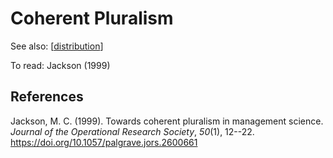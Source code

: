 <!--
 Copyright (C) 2023 David Jones
 
 This file is part of memex.
 
 memex is free software: you can redistribute it and/or modify
 it under the terms of the GNU General Public License as published by
 the Free Software Foundation, either version 3 of the License, or
 (at your option) any later version.
 
 memex is distributed in the hope that it will be useful,
 but WITHOUT ANY WARRANTY; without even the implied warranty of
 MERCHANTABILITY or FITNESS FOR A PARTICULAR PURPOSE.  See the
 GNU General Public License for more details.
 
 You should have received a copy of the GNU General Public License
 along with memex.  If not, see <http://www.gnu.org/licenses/>.
-->

# Coherent Pluralism 

See also: [[distribution]]

To read: Jackson (1999)


## References

Jackson, M. C. (1999). Towards coherent pluralism in management science. *Journal of the Operational Research Society*, *50*(1), 12--22. <https://doi.org/10.1057/palgrave.jors.2600661>

[//begin]: # "Autogenerated link references for markdown compatibility"
[distribution]: distribution "Distribution"
[//end]: # "Autogenerated link references"
